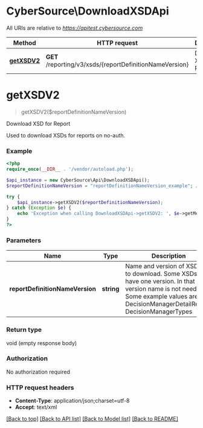 # CyberSource\DownloadXSDApi

All URIs are relative to *https://apitest.cybersource.com*

Method | HTTP request | Description
------------- | ------------- | -------------
[**getXSDV2**](DownloadXSDApi.md#getXSDV2) | **GET** /reporting/v3/xsds/{reportDefinitionNameVersion} | Download XSD for Report


# **getXSDV2**
> getXSDV2($reportDefinitionNameVersion)

Download XSD for Report

Used to download XSDs for reports on no-auth.

### Example
```php
<?php
require_once(__DIR__ . '/vendor/autoload.php');

$api_instance = new CyberSource\Api\DownloadXSDApi();
$reportDefinitionNameVersion = "reportDefinitionNameVersion_example"; // string | Name and version of XSD file to download. Some XSDs only have one version. In that case version name is not needed. Some example values are DecisionManagerDetailReport, DecisionManagerTypes

try {
    $api_instance->getXSDV2($reportDefinitionNameVersion);
} catch (Exception $e) {
    echo 'Exception when calling DownloadXSDApi->getXSDV2: ', $e->getMessage(), PHP_EOL;
}
?>
```

### Parameters

Name | Type | Description  | Notes
------------- | ------------- | ------------- | -------------
 **reportDefinitionNameVersion** | **string**| Name and version of XSD file to download. Some XSDs only have one version. In that case version name is not needed. Some example values are DecisionManagerDetailReport, DecisionManagerTypes |

### Return type

void (empty response body)

### Authorization

No authorization required

### HTTP request headers

 - **Content-Type**: application/json;charset=utf-8
 - **Accept**: text/xml

[[Back to top]](#) [[Back to API list]](../../README.md#documentation-for-api-endpoints) [[Back to Model list]](../../README.md#documentation-for-models) [[Back to README]](../../README.md)

